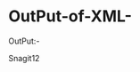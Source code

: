 # OutPut-of-XML-

OutPut:-
<?xml version="1.0" encoding="utf-8"?>
<root>
  <data key="http://localhost:2928" CreatedOn="17-01-2020 01:06:51 PM" MachineID="920F-C74A-9A97-FE5E-1C90-B6ED-1166-7D25">Snagit12</data>
</root>
